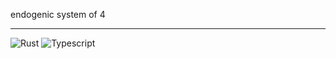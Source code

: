 endogenic system of 4

---

![Rust](https://img.shields.io/badge/Rust-black?style=for-the-badge&logo=rust&logoColor=#E57324)
![Typescript](https://img.shields.io/badge/TypeScript-007ACC?style=for-the-badge&logo=typescript&logoColor=white)
